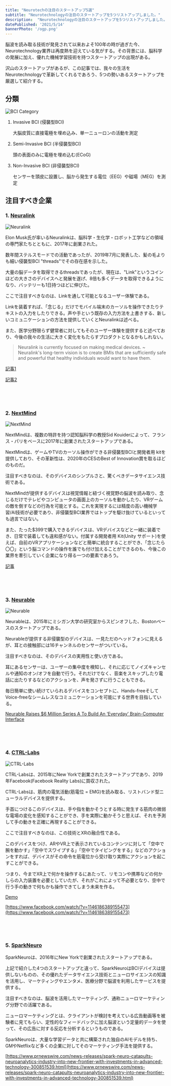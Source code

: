 ```yaml
---
title: "Neurotechの注目のスタートアップ5選"
subtitle: "Neurotechnologyの注目のスタートアップを5つリストアップしました。"
description:  "Neurotechnologyの注目のスタートアップを5つリストアップしました。"
datePublished: '2021/5/14'
bannerPhoto: '/ogp.png'
---
```


脳波を読み取る技術が発見されて以来およそ100年の時が過ぎた今、Neurotechnology業界は再度熱を迎えている気がする。その背景には、脳科学の発展に加え、優れた機械学習技術を持つスタートアップの出現がある。

沢山のスタートアップがあるが、この記事では、我々の生活をNeurotechnologyで革新してくれるであろう、5つの勢いあるスタートアップを厳選して紹介する。

## 分類

![BCI Category](https://neurotechjp.com/img/5-startups-of-interest/category-bci.png)

1.  Invasive BCI (侵襲型BCI)

    大脳皮質に直接電極を埋め込み、単一ニューロンの活動を測定

2. Semi-Invasive BCI (半侵襲型BCI)

    頭の表面のみに電極を埋め込む(ECoG)

3. Non-Invasive BCI (非侵襲型BCI)

    センサーを頭皮に設置し、脳から発生する電位（EEG）や磁場（MEG）を測定

## 注目すべき企業

### 1. [Neuralink](https://neuralink.com)

![Neuralink](https://img-cdn.tnwcdn.com/image?fit=1280%2C720&url=https%3A%2F%2Fcdn0.tnwcdn.com%2Fwp-content%2Fblogs.dir%2F1%2Ffiles%2F2020%2F09%2Fimage-1-6.png&signature=347c8a4d966a29231cec431cae704d60)

Elon Musk氏が率いるNeuralinkは、脳科学・生化学・ロボット工学などの領域の専門家たちとともに、2017年に創業された。

数年間ステルスモードでの活動であったが、2019年7月に発表した、髪の毛よりも細い侵襲型BCI "threads"でその存在感を示した。

大量の脳データを取得できるthreadsであったが、現在は、"Link"というコインほどの大きさのデバイスへと発展を遂げ、8倍も多くデータを取得できるようになり、バッテリーも1日持つほどに伸びた。

ここで注目すべきなのは、Linkを通して可能となるユーザー体験である。

Linkを装着すれば、「念じる」だけでモバイル端末のカーソルを操作できたりテキストの入力をしたりできる。声や手という既存の入力方法を上書きする、新しいコミュニケーションの方法を提供していくとNeuralinkは述べる。

また、医学分野限らず健常者に対してもそのユーザー体験を提供すると述べており、今後の我々の生活に大きく変化をもたらすプロダクトとなるかもしれない。

> Neuralink is currently focused on making medical devices.  ~
Neuralink's long-term vision is to create BMIs that are sufficiently safe and powerful that healthy individuals would want to have them.

[記事1](https://www.theverge.com/2019/7/16/20697123/elon-musk-neuralink-brain-reading-thread-robot)

[記事2](https://jp.techcrunch.com/2021/04/09/2021-04-08-watch-a-monkey-equipped-with-elon-musks-neuralink-device-play-pong-with-its-brain/)

&nbsp;

&nbsp;

### 2.  [NextMind](https://next-mind.com)

![NextMind](https://i.ytimg.com/vi/RR7tHXV14xk/maxresdefault.jpg)

NextMindは、複数の特許を持つ認知脳科学の教授Sid Kouiderによって、フランス・パリをベースに2017年に創業されたスタートアップである。

NextMindは、ゲームやTVのカーソル操作ができる非侵襲型BCIと開発者用 kitを提供しており、その革新性は、2020年のCESのBest of Innovation賞を取るほどのものだ。

注目すべきなのは、そのデバイスのシンプルさと、驚くべきデータサイエンス技術である。

NextMindが提供するデバイスは視覚情報と紐づく視覚野の脳波を読み取り、念じるだけでテレビやコンピュータの画面上のカーソルを動かしたり、VRゲームの敵を倒すなどの行為を可能とする。これを実現するには精度の高い機械学習/AI技術が必要であり、非侵襲型BCI業界ではトップを駆け抜けているといっても過言ではない。

また、たった$399で購入できるデバイスは、VRデバイスなどと一緒に装着でき、日常で装着しても違和感がない。付属する開発者用 Kit(Unity サポート)を使えば、自前のVRアプリケーションなどと簡単に統合することができ、「念じたら〇〇」という脳コマンドの操作を誰でも付け加えることができるのも、今後この業界を牽引していく企業になり得る一つの要素であろう。

[記事](https://jp.techcrunch.com/2020/12/22/2020-12-21-nextminds-dev-kit-for-mind-controlled-computing-offers-a-rare-wow-factor-in-tech/)

&nbsp;

&nbsp;

### 3. [Neurable](https://neurable.com)

![Neurable](https://c1.iggcdn.com/indiegogo-media-prod-cld/image/upload/c_fill%2Cf_auto%2Ch_630%2Cw_1200/v1619206517/xw1z6rep5kpzcfexu3rf.jpg)

Neurableは、2015年にミシガン大学の研究室からスピンオフした、Bostonベースのスタートアップである。

Neurableが提供する非侵襲型のデバイスは、一見ただのヘッドフォンに見えるが、耳との接触部には16チャンネルのセンサーがついている。

注目すべきなのは、そのデバイスの実用性と使い方である。

耳にあるセンサーは、ユーザーの集中度を検知し、それに応じてノイズキャンセルや通知のオン/オフを自動で行う。それだけでなく、音楽をスキップしたり電話に出たりするなどのアクションを、声を発さずに行うこともできる。

毎日簡単に使い続けていられるデバイスをコンセプトに、Hands-freeそしてVoice-freeなシームレスなコミュニケーションを可能にする世界を目指している。

[Neurable Raises $6 Million Series A To Build An ‘Everyday’ Brain-Computer Interface](https://www.forbes.com/sites/solrogers/2019/12/17/exclusive-neurable-raises-series-a-to-build-an-everyday-brain-computer-interface/?sh=6eed84062feb)

&nbsp;

&nbsp;

### 4. [CTRL-Labs](https://www.ctrl-labs.com/)

![CTRL-Labs](https://www.ctrl-labs.com/wp-content/uploads/2019/09/Family1_Transparent_4k--1024x576.png)

CTRL-Labsは、2015年にNew Yorkで創業されたスタートアップであり、2019年Facebook(Facebook Reality Labs)に買収された。

CTRL-Labsは、筋肉の電気活動(筋電位 = EMG)を読み取る、リストバンド型ニューラルデバイスを提供する。

手首につけるこのデバイスは、手や指を動かそうとする時に発生する筋肉の微弱な電場の変化を感知することができ、手を実際に動かそうと思えば、それを予測して手の動きを正確に再現することができる。

ここで注目すべきなのは、この技術とXRの融合性である。

このデバイスをつけ、ARやVR上で表示されているコンテンツに対して「空中で腕を動かす」「空中でスワイプする」「空中でタイピングをする」などのアクションをすれば、デバイスがその命令を筋電位から受け取り実際にアクションを起こすことができる。

つまり、今までXR上で何かを操作するにあたって、リモコンや携帯などの何かしらの入力装置を必要としていたが、それがこれによって不必要となり、空中で行う手の動きで何もかも操作できてしまう未来を作る。

[Demo](https://youtu.be/mPWg6uqnzR8)

[https://www.facebook.com/watch/?v=1146186389155473](https://www.facebook.com/watch/?v=1146186389155473)

&nbsp;

&nbsp;

### 5. [SparkNeuro]([https://www.sparkneuro.com/](https://www.sparkneuro.com/))

SparkNeuroは、2016年にNew Yorkで創業されたスタートアップである。

上記で紹介した4つのスタートアップと違って、SparkNeuroはBCIデバイスは提供しないものの、その優れたデータサイエンス技術とニューロサイエンスの知識を活用し、マーケティングやエンタメ、医療分野で脳波を利用したサービスを提供する。

注目すべきなのは、脳波を活用したマーケティング、通称ニューロマーケティング分野での活躍である。

ニューロマーケティングとは、クライアントが検討を考えている広告動画等を被験者に見てもらい、定性的なフィードバックに加え脳波という定量的データを使って、その広告に対する反応を分析するというものである。

SparkNeuroは、大量な学習データと共に構築された独自のAIモデルを持ち、GMやNetflixなど多くの企業に対してそのマーケティング手法を提供する。

[https://www.prnewswire.com/news-releases/spark-neuro-catapults-neuroanalytics-industry-into-new-frontier-with-investments-in-advanced-technology-300851539.html](https://www.prnewswire.com/news-releases/spark-neuro-catapults-neuroanalytics-industry-into-new-frontier-with-investments-in-advanced-technology-300851539.html)
